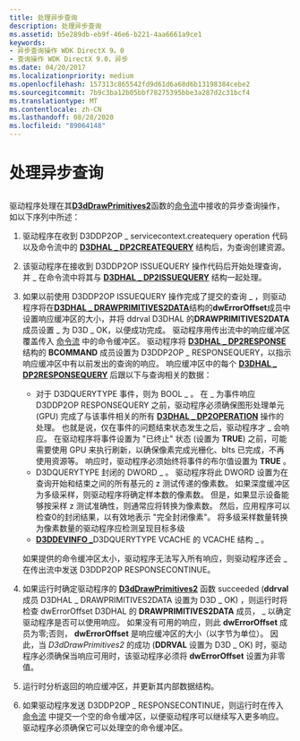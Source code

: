 ```yaml
---
title: 处理异步查询
description: 处理异步查询
ms.assetid: b5e289db-eb9f-46e6-b221-4aa6661a9ce1
keywords:
- 异步查询操作 WDK DirectX 9。0
- 查询操作 WDK DirectX 9.0，异步
ms.date: 04/20/2017
ms.localizationpriority: medium
ms.openlocfilehash: 157313c865542fd9d61d6a68d6b13198384cebe2
ms.sourcegitcommit: 7b9c3ba12b05bbf78275395bbe3a287d2c31bcf4
ms.translationtype: MT
ms.contentlocale: zh-CN
ms.lasthandoff: 08/28/2020
ms.locfileid: "89064148"
---
```

# <a name="handling-asynchronous-queries"></a>处理异步查询


## <span id="ddk_handling_asynchronous_queries_gg"></span><span id="DDK_HANDLING_ASYNCHRONOUS_QUERIES_GG"></span>


驱动程序处理在其[**D3dDrawPrimitives2**](/windows-hardware/drivers/ddi/d3dhal/nc-d3dhal-lpd3dhal_drawprimitives2cb)函数的[命令流](command-stream.md)中接收的异步查询操作，如以下序列中所述：

1.  驱动程序在收到 D3DDP2OP \_ servicecontext.createquery operation 代码以及命令流中的 [**D3DHAL \_ DP2CREATEQUERY**](/windows-hardware/drivers/ddi/d3dhal/ns-d3dhal-_d3dhal_dp2createquery) 结构后，为查询创建资源。

2.  该驱动程序在接收到 D3DDP2OP ISSUEQUERY 操作代码后开始处理查询，并 \_ 在命令流中将其与 [**D3DHAL \_ DP2ISSUEQUERY**](/windows-hardware/drivers/ddi/d3dhal/ns-d3dhal-_d3dhal_dp2issuequery) 结构一起处理。

3.  如果以前使用 D3DDP2OP ISSUEQUERY 操作完成了提交的查询 \_ ，则驱动程序将在[**D3DHAL \_ DRAWPRIMITIVES2DATA**](/windows-hardware/drivers/ddi/d3dhal/ns-d3dhal-_d3dhal_drawprimitives2data)结构的**dwErrorOffset**成员中设置响应缓冲区的大小，并将 ddrval D3DHAL 的**DRAWPRIMITIVES2DATA**成员设置 \_ 为 D3D \_ OK，以便成功完成。 驱动程序用传出流中的响应缓冲区覆盖传入 [命令流](command-stream.md) 中的命令缓冲区。 驱动程序将 [**D3DHAL \_ DP2RESPONSE**](/windows-hardware/drivers/ddi/d3dhal/ns-d3dhal-_d3dhal_dp2response) 结构的 **BCOMMAND** 成员设置为 D3DDP2OP \_ RESPONSEQUERY，以指示响应缓冲区中有以前发出的查询的响应。 响应缓冲区中的每个 [**D3DHAL \_ DP2RESPONSEQUERY**](/windows-hardware/drivers/ddi/d3dhal/ns-d3dhal-_d3dhal_dp2responsequery) 后跟以下与查询相关的数据：

    -   对于 D3DQUERYTYPE 事件，则为 BOOL \_ 。 在 \_ 为事件响应 D3DDP2OP RESPONSEQUERY 之前，驱动程序必须确保图形处理单元 (GPU) 完成了与该事件相关的所有 [**D3DHAL \_ DP2OPERATION**](/windows-hardware/drivers/ddi/d3dhal/ne-d3dhal-_d3dhal_dp2operation) 操作的处理。 也就是说，仅在事件的问题结束状态发生之后，驱动程序才 \_ 会响应。 在驱动程序将事件设置为 "已终止" 状态 (设置为 **TRUE**) 之前，可能需要使用 GPU 来执行刷新，以确保像素完成光栅化、blts 已完成，不再使用资源等。 响应时，驱动程序必须始终将事件的布尔值设置为 **TRUE** 。
    -   D3DQUERYTYPE 封闭的 DWORD \_ 。 驱动程序将此 DWORD 设置为在查询开始和结束之间的所有基元的 z 测试传递的像素数。 如果深度缓冲区为多级采样，则驱动程序将确定样本数的像素数。 但是，如果显示设备能够按采样 z 测试准确性，则通常应将转换为像素数。 然后，应用程序可以检查0的封闭结果，以有效地表示 "完全封闭像素"。 将多级采样数量转换为像素数量的驱动程序应检测呈现目标多级
    -   [**D3DDEVINFO \_**](/windows-hardware/drivers/ddi/d3d9types/ns-d3d9types-_d3ddevinfo_vcache)D3DQUERYTYPE VCACHE 的 VCACHE 结构 \_ 。

    如果提供的命令缓冲区太小，驱动程序无法写入所有响应，则驱动程序还会 \_ 在传出流中发送 D3DDP2OP RESPONSECONTINUE。

4.  如果运行时确定驱动程序的 [**D3dDrawPrimitives2**](/windows-hardware/drivers/ddi/d3dhal/nc-d3dhal-lpd3dhal_drawprimitives2cb) 函数 succeeded (**ddrval** 成员 D3DHAL \_ DRAWPRIMITIVES2DATA 设置为 D3D \_ OK) ，则运行时将检查 dwErrorOffset D3DHAL 的 **DRAWPRIMITIVES2DATA** 成员， \_ 以确定驱动程序是否可以使用响应。 如果没有可用的响应，则此 **dwErrorOffset** 成员为零;否则， **dwErrorOffset** 是响应缓冲区的大小（以字节为单位）。 因此，当 *D3dDrawPrimitives2* 的成功 (**DDRVAL** 设置为 D3D \_ OK) 时，驱动程序必须确保当响应可用时，该驱动程序必须将 **dwErrorOffset** 设置为非零值。

5.  运行时分析返回的响应缓冲区，并更新其内部数据结构。

6.  如果驱动程序发送 D3DDP2OP \_ RESPONSECONTINUE，则运行时在传入 [命令流](command-stream.md) 中提交一个空的命令缓冲区，以便驱动程序可以继续写入更多响应。 驱动程序必须确保它可以处理空的命令缓冲区。

 

